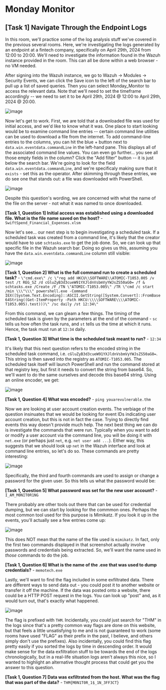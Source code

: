 # Monday Monitor

## [Task 1] Navigate Through the Endpoint Logs

In this room, we'll practice some of the log analysis stuff we've covered in the previous several rooms. Here, we're investigating the logs generated by an endpoint at a fintech company, specifically on April 29th, 2024 from 12:00 to 20:00. We'll need to investigate the information found in the Wazuh instance provided in the room. This can all be done within a web browser - no VM needed.

After signing into the Wazuh instance, we go to Wazuh -> Modules -> Security Events, we can click the Save icon to the left of the search bar to pull up a list of saved queries. Then you can select Monday_Monitor to access the relevant data. Note that we'll need to set the timeframe accordingly -- we need to set it to be April 29th, 2024 @ 12:00 to April 29th, 2024 @ 20:00.

![image](https://github.com/user-attachments/assets/4d01acb3-daad-49cd-9115-6be3c3b48b82)

Now let's get to work. First, we are told that a downloaded file was used for initial access, and we'd like to know what it was. One place to start looking would be to examine command line entries -- certain command line utilities can be used to download a file from the internet. To add command-line entries to the columns, you can hit the blue + button next to `data.win.eventdata.commandLine` in the left-hand pane. This displays all of the associated command line values. You can even go further... you see all those empty fields in the column? Click the "Add filter" button -- it is just below the search bar. We're going to look for the field `data.win.eventdata.commandLine`, and we're specificaly making sure that it `exists` - set this as the operator. After skimming through these entries, we do see one that stands out: a file was downloaded with PowerShell.

![image](https://github.com/user-attachments/assets/68984e79-e02b-456e-a10d-decf97dcc9ab)

Despite this question's wording, we are concerned with what the name of the file on the server - not what it was named to once downloaded.

**[Task 1, Question 1] Initial access was established using a downloaded file. What is the file name saved on the host?** - `SwiftSpend_Financial_Expenses.xlsm`

Now let's see... our next step is to begin investigating a scheduled task. If a scheduled task was created from a command line, it's likely that the creator would have to use `schtasks.exe` to get the job done. So, we can look up that specific file in the Wazuh search bar. Doing so gives us this, assuming you have the `data.win.eventdata.commandLine` column still visible:

![image](https://github.com/user-attachments/assets/06d6eece-0442-4aec-a2f8-97aa950ab83f)

**[Task 1, Question 2] What is the full command run to create a scheduled task?** - `\"cmd.exe\" /c \"reg add HKCU\\SOFTWARE\\ATOMIC-T1053.005 /v test /t REG_SZ /d cGluZyB3d3cueW91YXJldnVsbmVyYWJsZS50aG0= /f & schtasks.exe /Create /F /TN \"ATOMIC-T1053.005\" /TR \"cmd /c start /min \\\"\\\" powershell.exe -Command IEX([System.Text.Encoding]::ASCII.GetString([System.Convert]::FromBase64String((Get-ItemProperty -Path HKCU:\\\\SOFTWARE\\\\ATOMIC-T1053.005).test)))\" /sc daily /st 12:34\"`

From this command, we can gleam a few things. The timing of the scheduled task is given by the parameters at the end of the command - `sc` tells us how often the task runs, and `st` tells us the time at which it runs. Hence, the task must run at `12:34` daily.

**[Task 1, Question 3] What time is the scheduled task meant to run?** - `12:34`

It's likely that this next question refers to the encoded string in the scheduled task command, i.e. `cGluZyB3d3cueW91YXJldnVsbmVyYWJsZS50aG0=`. This string is then saved into the registry as `ATOMIC-T1053.005`. The scheduled task itself will launch PowerShell and run the command stored at that registry key, but first it needs to convert the string from base64. So, we'll want to do the same ourselves and decode this base64 string. Using an online encoder, we get:

![image](https://github.com/user-attachments/assets/142397f3-facc-4ebf-af10-d16a4603ac1d)

**[Task 1, Question 4] What was encoded?** - `ping youarevulnerable.thm`

Now we are looking at user account creation events. The verbiage of the question insinuates that we would be looking for event IDs indicating user account creation, but this is not in fact the case. Trying to directly find events this way doesn't provide much help. The next best thing we can do is investigate the commands that were run. Typically when you want to add or modify a user account via the command line, you will be doing it with `net.exe` (or perhaps just `net`, e.g. `net user add ...`). Either way, this suggests that we should look up `net` in the Wazuh interface and look at command line entries, so let's do so. These commands are pretty interesting:

![image](https://github.com/user-attachments/assets/0efd75e0-f057-4e70-84a1-5ea76881c460)

Specifically, the third and fourth commands are used to assign or change a password for the given user. So this tells us what the password would be:

**[Task 1, Question 5] What password was set for the new user account?** - `I_AM_M0NIT0R1NG`

There probably are other tools out there that can be used for credential dumping, but we can start by looking for the commmon ones. Perhaps the most common tool used for this purpose is Mimikatz. If you look it up in the events, you'll actually see a few entries come up:

![image](https://github.com/user-attachments/assets/c1f7a2e0-35c2-4b0d-94a6-e3413b906d13)

This does NOT mean that the name of the file used is `mimikatz`. In fact, only the first two commands displayed in that screenshot actually involve passwords and credentials being extracted. So, we'll want the name used in _those_ commands to do the job.

**[Task 1, Question 6] What is the name of the .exe that was used to dump credentials?** - `memotech.exe`

Lastly, we'll want to find the flag included in some exfiltrated data. There are different ways to send data out - you could post it to another website or transfer it off the machine. If the data was posted onto a website, there could be a HTTP POST request in the logs. You can look up "post" and, as it would turn out, that's exactly what happened.

![image](https://github.com/user-attachments/assets/98113ddc-34aa-4813-a923-513e58d9c702)

The flag is prefixed with `THM`. Incidentally, you _could_ just search for "THM" in the logs since that's a pretty common way flags are done on this website, but that feels a little unsatisfying to me and is not guaranteed to work (some rooms have used "FLAG" as their prefix in the past, I believe, and others simply don't use the prefixes). Also incidentally, you could find this flag pretty easily if you sorted the logs by time in descending order. It would make sense for the data exfiltration stuff to be towards the end of the logs chronologically, but in a real-life situation logs aren't always this nice, so I wanted to highlight an alternative thought process that could get you the answer to this question.

**[Task 1, Question 7] Data was exfiltrated from the host. What was the flag that was part of the data?** - `THM{M0N1T0R_1$_1N_3FF3CT}`
